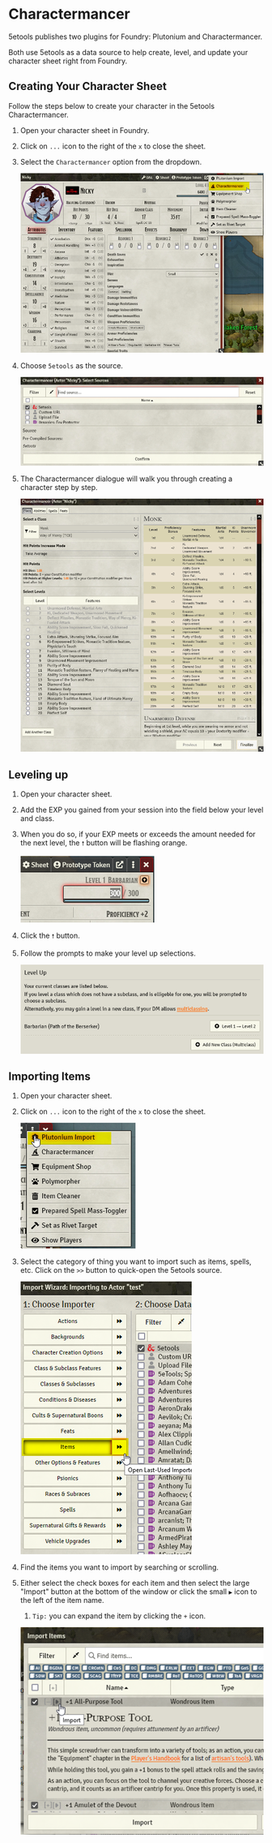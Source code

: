 # Charactermancer
5etools publishes two plugins for Foundry: Plutonium and Charactermancer. 

Both use 5etools as a data source to help create, level, and update your character sheet right from Foundry.
## Creating Your Character Sheet

Follow the steps below to create your character in the 5etools Charactermancer.

1. Open your character sheet in Foundry.
2. Click on `...` icon to the right of the `x` to close the sheet.
3. Select the `Charactermancer` option from the dropdown.
   
   ![](../assets/foundry_how-to/charactermancer_button.png)

4. Choose `5etools` as the source.
   
   ![](../assets/foundry_how-to/charactermancer_selection.png)

5. The Charactermancer dialogue will walk you through creating a character step by step.

   ![](../assets/foundry_how-to/charactermancer_walkthrough.png)

## Leveling up

1. Open your character sheet.
2. Add the EXP you gained from your session into the field below your level and class. 
3. When you do so, if your EXP meets or exceeds the amount needed for the next level, the `🠕` button will be flashing orange.
   
   ![](../assets/foundry_how-to/plutonium_leveling_1.png)

4. Click the `🠕` button.
5. Follow the prompts to make your level up selections. 
   
   ![](../assets/foundry_how-to/plutonium_leveling_2.png)

## Importing Items

1. Open your character sheet.
2. Click on `...` icon to the right of the `x` to close the sheet.
   
   ![](../assets/foundry_how-to/plutonium_import_1.png)

3. Select the category of thing you want to import such as items, spells, etc. Click on the `>>` button to quick-open the 5etools source. 
   
   ![](../assets/foundry_how-to/plutonium_import_2.png)

4. Find the items you want to import by searching or scrolling. 
5. Either select the check boxes for each item and then select the large "Import" button at the bottom of the window or click the small `▶` icon to the left of the item name. 
   1. `Tip:` you can expand the item by clicking the `+` icon.
   
   ![](../assets/foundry_how-to/plutonium_import_3.png)

